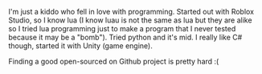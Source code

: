I'm just a kiddo who fell in love with programming.
Started out with Roblox Studio, so I know lua (I know luau is not the same as lua but they are alike so I tried lua programming just to make a program that I never tested because it may be a "bomb").
Tried python and it's mid.
I really like C# though, started it with Unity (game engine).

Finding a good open-sourced on Github project is pretty hard :(
